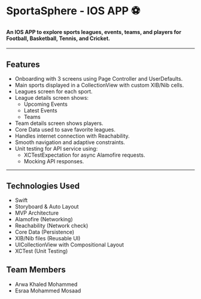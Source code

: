 # SportaSphere - IOS APP ⚽️

#### An IOS APP to explore sports leagues, events, teams, and players for Football, Basketball, Tennis, and Cricket.

---

##  Features

- Onboarding with 3 screens using Page Controller and UserDefaults.
- Main sports displayed in a CollectionView with custom XIB/Nib cells.
- Leagues screen for each sport.
- League details screen shows:
  - Upcoming Events
  - Latest Events
  - Teams
- Team details screen shows players.
- Core Data used to save favorite leagues.
- Handles internet connection with Reachability.
- Smooth navigation and adaptive constraints.
- Unit testing for API service using:
  - XCTestExpectation for async Alamofire requests.
  - Mocking API responses.

---

## Technologies Used

- Swift
- Storyboard & Auto Layout
- MVP Architecture
- Alamofire (Networking)
- Reachability (Network check)
- Core Data (Persistence)
- XIB/Nib files (Reusable UI)
- UICollectionView with Compositional Layout
- XCTest (Unit Testing)

 ## Team Members
 
 - Arwa Khaled Mohammed
 - Esraa Mohammed Mosaad

